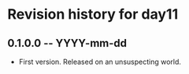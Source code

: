 # Revision history for day11

## 0.1.0.0 -- YYYY-mm-dd

* First version. Released on an unsuspecting world.
